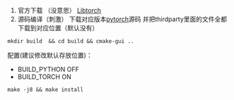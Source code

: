 1. 官方下载 （没意思）
[Libtorch](https://download.pytorch.org/libtorch/cu90/libtorch-shared-with-deps-latest.zip)
2. 源码编译（刺激）
下载对应版本[pytorch](https://github.com/pytorch/pytorch)源码
并把thirdparty里面的文件全都下载到对应位置（默认没有）
```
mkdir build  && cd build && cmake-gui .. 
```
配置(建议修改默认存放位置)：
- BUILD_PYTHON OFF
- BUILD_TORCH ON
```
make -j8 && make install
```
